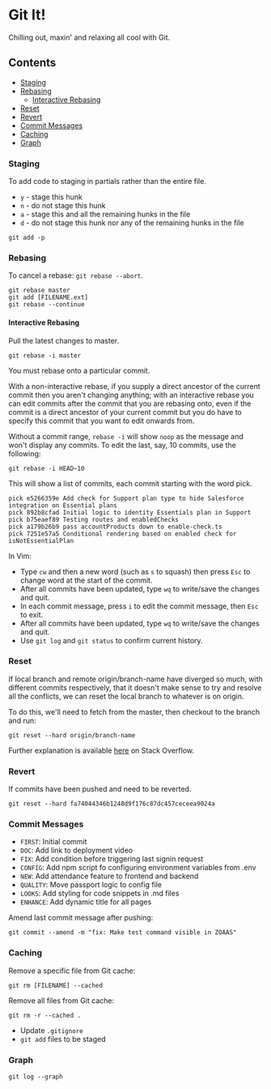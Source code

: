 # Git It! <!-- omit in toc -->
Chilling out, maxin' and relaxing all cool with Git.

## Contents <!-- omit in toc -->
- [Staging](#staging)
- [Rebasing](#rebasing)
  - [Interactive Rebasing](#interactive-rebasing)
- [Reset](#reset)
- [Revert](#revert)
- [Commit Messages](#commit-messages)
- [Caching](#caching)
- [Graph](#graph)

### Staging
To add code to staging in partials rather than the entire file.

* `y` - stage this hunk
* `n` - do not stage this hunk
* `a` - stage this and all the remaining hunks in the file
* `d` - do not stage this hunk nor any of the remaining hunks in the file

```
git add -p
```
### Rebasing
To cancel a rebase: `git rebase --abort`.

```
git rebase master
git add [FILENAME.ext]
git rebase --continue
```

#### Interactive Rebasing
Pull the latest changes to master.

```
git rebase -i master
```

You must rebase onto a particular commit.

With a non-interactive rebase, if you supply a direct ancestor of the current commit then you aren't changing anything; with an interactive rebase you can edit commits after the commit that you are rebasing onto, even if the commit is a direct ancestor of your current commit but you do have to specify this commit that you want to edit onwards from.

Without a commit range, `rebase -i` will show `noop` as the message and won't display any commits.
To edit the last, say, 10 commits, use the following:

```
git rebase -i HEAD~10
```

This will show a list of commits, each commit starting with the word pick.

```
pick e5266359e Add check for Support plan type to hide Salesforce integration on Essential plans
pick 892b8cfad Initial logic to identity Essentials plan in Support
pick b75eaef89 Testing routes and enabledChecks
pick a179b26b9 pass accountProducts down to enable-check.ts
pick 7251e57a5 Conditional rendering based on enabled check for isNotEssentialPlan
```

In Vim:
* Type `cw` and then a new word (such as `s` to squash) then press `Esc` to change word at the start of the commit.
* After all commits have been updated, type `wq` to write/save the changes and quit.
* In each commit message, press `i` to edit the commit message, then `Esc` to exit.
* After all commits have been updated, type `wq` to write/save the changes and quit.
* Use `git log` and `git status` to confirm current history.

### Reset
If local branch and remote origin/branch-name have diverged so much, with different commits respectively, that it doesn't make sense to try and resolve all the conflicts, we can reset the local branch to whatever is on origin.

To do this, we'll need to fetch from the master, then checkout to the branch and run:
```
git reset --hard origin/branch-name
```

Further explanation is available [here](https://stackoverflow.com/questions/43037293/what-is-the-difference-between-git-pull-and-git-reset-hard-origin-branch/43037318#43037318) on Stack Overflow.

### Revert
If commits have been pushed and need to be reverted.
```
git reset --hard fa74044346b1248d9f176c87dc457ceceea9024a
```

### Commit Messages
* `FIRST`: Initial commit
* `DOC`: Add link to deployment video
* `FIX`: Add condition before triggering last signin request
* `CONFIG`: Add npm script fo configuring environment variables from .env
* `NEW`: Add attendance feature to frontend and backend
* `QUALITY`: Move passport logic to config file
* `LOOKS`: Add styling for code snippets in .md files
* `ENHANCE`: Add dynamic title for all pages

Amend last commit message after pushing:
```
git commit --amend -m "fix: Make test command visible in ZOAAS"
```

### Caching
Remove a specific file from Git cache:
```
git rm [FILENAME] --cached
```

Remove all files from Git cache:
```
git rm -r --cached .
```

* Update `.gitignore`
* `git add` files to be staged

### Graph
```
git log --graph
```
